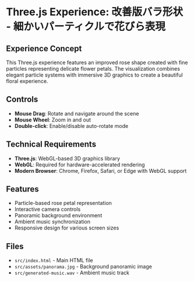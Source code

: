# Three.js Experience: 改善版バラ形状 - 細かいパーティクルで花びら表現

## Experience Concept
This Three.js experience features an improved rose shape created with fine particles representing delicate flower petals. The visualization combines elegant particle systems with immersive 3D graphics to create a beautiful floral experience.

## Controls
- **Mouse Drag**: Rotate and navigate around the scene
- **Mouse Wheel**: Zoom in and out
- **Double-click**: Enable/disable auto-rotate mode

## Technical Requirements
- **Three.js**: WebGL-based 3D graphics library
- **WebGL**: Required for hardware-accelerated rendering
- **Modern Browser**: Chrome, Firefox, Safari, or Edge with WebGL support

## Features
- Particle-based rose petal representation
- Interactive camera controls
- Panoramic background environment
- Ambient music synchronization
- Responsive design for various screen sizes

## Files
- `src/index.html` - Main HTML file
- `src/assets/panorama.jpg` - Background panoramic image
- `src/generated-music.wav` - Ambient music track